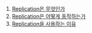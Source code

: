 1. [Replication은 무엇인가](/2015/05/what-is-mysql-replication.html)
1. [Replication은 어떻게 동작하는가](/2015/05/how-mysql-replication.html)
1. [Replication을 사용하는 이유](/2015/05/why-use-mysql-replication.html)

